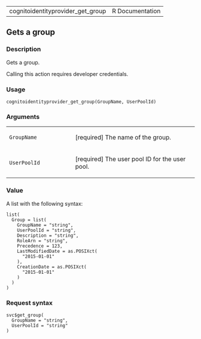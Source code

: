 <table style="width: 100%;">
<tbody>
<tr class="odd">
<td>cognitoidentityprovider_get_group</td>
<td style="text-align: right;">R Documentation</td>
</tr>
</tbody>
</table>

## Gets a group

### Description

Gets a group.

Calling this action requires developer credentials.

### Usage

    cognitoidentityprovider_get_group(GroupName, UserPoolId)

### Arguments

<table>
<colgroup>
<col style="width: 35%" />
<col style="width: 65%" />
</colgroup>
<tbody>
<tr class="odd">
<td><code
id="cognitoidentityprovider_get_group_:_GroupName">GroupName</code></td>
<td><p>[required] The name of the group.</p></td>
</tr>
<tr class="even">
<td><code
id="cognitoidentityprovider_get_group_:_UserPoolId">UserPoolId</code></td>
<td><p>[required] The user pool ID for the user pool.</p></td>
</tr>
</tbody>
</table>

### Value

A list with the following syntax:

    list(
      Group = list(
        GroupName = "string",
        UserPoolId = "string",
        Description = "string",
        RoleArn = "string",
        Precedence = 123,
        LastModifiedDate = as.POSIXct(
          "2015-01-01"
        ),
        CreationDate = as.POSIXct(
          "2015-01-01"
        )
      )
    )

### Request syntax

    svc$get_group(
      GroupName = "string",
      UserPoolId = "string"
    )
